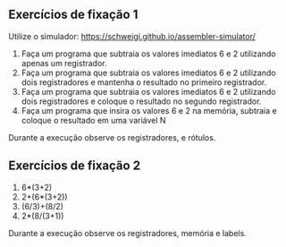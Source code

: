 ## Exercícios de fixação 1 
Utilize o simulador:
https://schweigi.github.io/assembler-simulator/

1. Faça um programa que subtraia os valores imediatos 6 e 2 utilizando apenas um
registrador.
2. Faça um programa que subtraia os valores imediatos 6 e 2 utilizando dois
registradores e mantenha o resultado no primeiro registrador.
3. Faça um programa que subtraia os valores imediatos 6 e 2 utilizando dois
registradores e coloque o resultado no segundo registrador.
4. Faça um programa que insira os valores 6 e 2 na memória, subtraia e coloque o
resultado em uma variável N

Durante a execução observe os registradores, e rótulos.

## Exercícios de fixação 2

1. 6*(3+2)
2. 2+(6*(3+2))
3. (6/3)+(8/2)
4. 2*(8/(3+1))

Durante a execução observe os registradores, memória e labels.